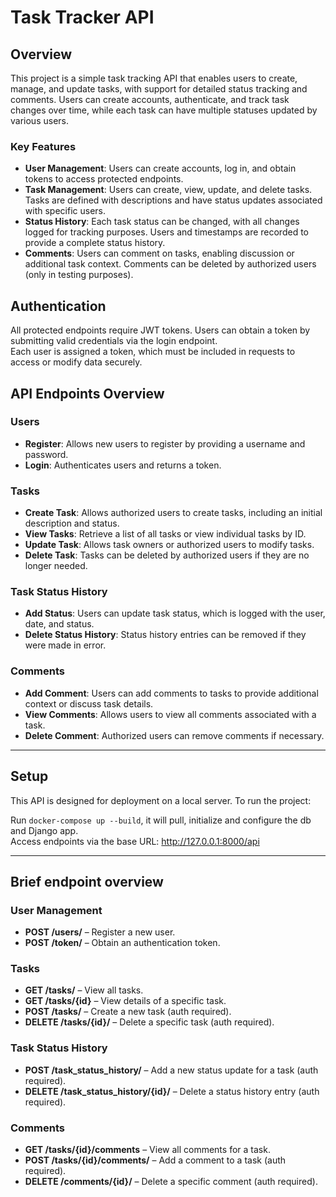 # Task Tracker API

## Overview

This project is a simple task tracking API that enables users to create, manage, and update tasks, with support for detailed status tracking and comments. Users can create accounts, authenticate, and track task changes over time, while each task can have multiple statuses updated by various users. 

### Key Features

- **User Management**: Users can create accounts, log in, and obtain tokens to access protected endpoints.
- **Task Management**: Users can create, view, update, and delete tasks. Tasks are defined with descriptions and have status updates associated with specific users.
- **Status History**: Each task status can be changed, with all changes logged for tracking purposes. Users and timestamps are recorded to provide a complete status history.
- **Comments**: Users can comment on tasks, enabling discussion or additional task context. Comments can be deleted by authorized users (only in testing purposes).
  
## Authentication

All protected endpoints require JWT tokens. Users can obtain a token by submitting valid credentials via the login endpoint. <br>
Each user is assigned a token, which must be included in requests to access or modify data securely.

## API Endpoints Overview

### Users

- **Register**: Allows new users to register by providing a username and password.
- **Login**: Authenticates users and returns a token.

### Tasks

- **Create Task**: Allows authorized users to create tasks, including an initial description and status.
- **View Tasks**: Retrieve a list of all tasks or view individual tasks by ID.
- **Update Task**: Allows task owners or authorized users to modify tasks.
- **Delete Task**: Tasks can be deleted by authorized users if they are no longer needed.

### Task Status History

- **Add Status**: Users can update task status, which is logged with the user, date, and status.
- **Delete Status History**: Status history entries can be removed if they were made in error.

### Comments

- **Add Comment**: Users can add comments to tasks to provide additional context or discuss task details.
- **View Comments**: Allows users to view all comments associated with a task.
- **Delete Comment**: Authorized users can remove comments if necessary.

---

## Setup

This API is designed for deployment on a local server. To run the project:

Run ```docker-compose up --build```, it will pull, initialize and configure the db and Django app. </br>
Access endpoints via the base URL: http://127.0.0.1:8000/api

---

## Brief endpoint overview

### User Management

- **POST /users/** – Register a new user.
- **POST /token/** – Obtain an authentication token.

### Tasks

- **GET /tasks/** – View all tasks.
- **GET /tasks/{id}** – View details of a specific task.
- **POST /tasks/** – Create a new task (auth required).
- **DELETE /tasks/{id}/** – Delete a specific task (auth required).

### Task Status History

- **POST /task_status_history/** – Add a new status update for a task (auth required).
- **DELETE /task_status_history/{id}/** – Delete a status history entry (auth required).

### Comments

- **GET /tasks/{id}/comments** – View all comments for a task.
- **POST /tasks/{id}/comments/** – Add a comment to a task (auth required).
- **DELETE /comments/{id}/** – Delete a specific comment (auth required).
